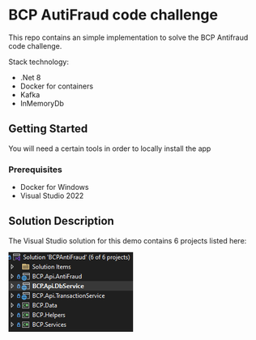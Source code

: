 # BCP AutiFraud code challenge

This repo contains an simple implementation to solve the BCP Antifraud code challenge.

Stack technology:
* .Net 8
* Docker for containers
* Kafka
* InMemoryDb

## Getting Started

You will need a certain tools in order to locally install the app

### Prerequisites

* Docker for Windows
* Visual Studio 2022

## Solution Description

The Visual Studio solution for this demo contains 6 projects listed here:

 <img src="https://github.com/kuyoska/BCPAntiFraud/blob/master/Images/ProjectSolution.png" alt="solution" >
